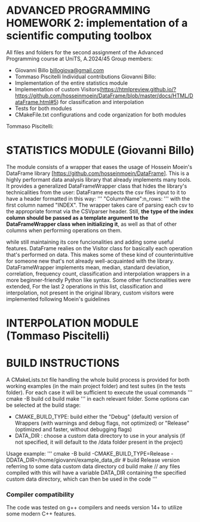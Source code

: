 # ADVANCED PROGRAMMING HOMEWORK 2: implementation of a scientific computing toolbox
All files and folders for the second assignment of the Advanced Programming course at UniTS, A.2024/45
Group members:
- Giovanni Billo billogiova@gmail.com
- Tommaso Piscitelli
Individual contributions
Giovanni Billo:
- Implementation of the entire statistics module
- Implementation of custom Visitors(https://htmlpreview.github.io/?https://github.com/hosseinmoein/DataFrame/blob/master/docs/HTML/DataFrame.html#5) for classification and interpolation 
- Tests for both modules
- CMakeFile.txt configurations and code organization for both modules

Tommaso Piscitelli:

# STATISTICS MODULE (Giovanni Billo)
The module consists of a wrapper that eases the usage of Hossein Moein's DataFrame library [https://github.com/hosseinmoein/DataFrame].
This is a highly performant data analysis library that already implements many tools.
It provides a generalized DataFrameWrapper class that hides the library's technicalities from the user: DataFrame expects the csv files input to it to have a header formatted in this way:
'''
"ColumnName":n_rows:<ColumnType>
'''
with the first column named "INDEX".
The wrapper takes care of parsing each csv to the appropriate format via  the CSVparser header.
Still, **the type of the index column should be passed as a template argument to the DataFrameWrapper class when initializing it**, as well as that of other columns when performing operations on them.

while still maintaining its core funcionalities and adding some useful features.
DataFrame realies on the Visitor class for basically each operation that's performed on data. This makes some of these kind of counterintuitive 
for someone new that's not already well-acquainted with the library.
DataFrameWrapper implements mean, median, standard deviation, correlation, frequency count, classification and interpolation wrappers in a more beginner-friendly Python like syntax.
Some other functionalities were extended, 
For the last 2 operations in this list, classification and interpolation, not present in the original library, custom visitors were implemented following Moein's guidelines

# INTERPOLATION MODULE (Tommaso Piscitelli)


# BUILD INSTRUCTIONS
A CMakeLists.txt file handling the whole build process is provided for both working examples (in the main project folder) and test suites (in the tests folder).
For each case it will be sufficient to execute the usual commands
'''
cmake -B build
cd build
make
'''
in each relevant folder.
Some options can be selected at the build stage:
- CMAKE_BUILD_TYPE: build either the "Debug" (default) version of Wrappers (with warnings and debug flags, not optimized) or "Release" (optimized and faster, without debugging flags) 
- DATA_DIR : choose a custom data directory to use in your analysis (if not specified, it will default to the /data folder present in the project)

Usage example:
'''
cmake -B build -CMAKE_BUILD_TYPE=Release -DDATA_DIR=/home/giovanni/example_data_dir # build Release version referring to some data custom data directory
cd build
make // any files compiled with this will have a variable DATA_DIR containing the specified custom data directory, which can then be used in the code 
'''
### Compiler compatibility
The code was tested on g++ compilers and needs version 14+ to utilize some modern C++ features. 

